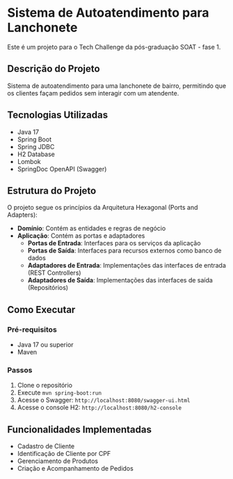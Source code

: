 # Sistema de Autoatendimento para Lanchonete

Este é um projeto para o Tech Challenge da pós-graduação SOAT - fase 1.

## Descrição do Projeto

Sistema de autoatendimento para uma lanchonete de bairro, permitindo que os clientes façam pedidos sem interagir com um atendente.

## Tecnologias Utilizadas

- Java 17
- Spring Boot
- Spring JDBC
- H2 Database
- Lombok
- SpringDoc OpenAPI (Swagger)

## Estrutura do Projeto

O projeto segue os princípios da Arquitetura Hexagonal (Ports and Adapters):

- **Domínio**: Contém as entidades e regras de negócio
- **Aplicação**: Contém as portas e adaptadores
    - **Portas de Entrada**: Interfaces para os serviços da aplicação
    - **Portas de Saída**: Interfaces para recursos externos como banco de dados
    - **Adaptadores de Entrada**: Implementações das interfaces de entrada (REST Controllers)
    - **Adaptadores de Saída**: Implementações das interfaces de saída (Repositórios)

## Como Executar

### Pré-requisitos
- Java 17 ou superior
- Maven

### Passos
1. Clone o repositório
2. Execute `mvn spring-boot:run`
3. Acesse o Swagger: `http://localhost:8080/swagger-ui.html`
4. Acesse o console H2: `http://localhost:8080/h2-console`

## Funcionalidades Implementadas

- Cadastro de Cliente
- Identificação de Cliente por CPF
- Gerenciamento de Produtos
- Criação e Acompanhamento de Pedidos